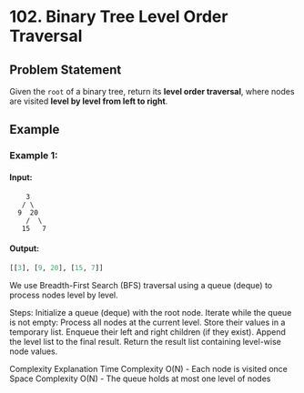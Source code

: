 # 102. Binary Tree Level Order Traversal

## Problem Statement

Given the `root` of a binary tree, return its **level order traversal**, where nodes are visited **level by level from left to right**.

## Example

### Example 1:

#### Input:
```
    3
   / \
  9  20
    /  \
   15   7
```
#### Output:
```python
[[3], [9, 20], [15, 7]]
```
We use Breadth-First Search (BFS) traversal using a queue (deque) to process nodes level by level.

Steps:
Initialize a queue (deque) with the root node.
Iterate while the queue is not empty:
Process all nodes at the current level.
Store their values in a temporary list.
Enqueue their left and right children (if they exist).
Append the level list to the final result.
Return the result list containing level-wise node values.


Complexity	Explanation
Time Complexity	O(N) - Each node is visited once
Space Complexity	O(N) - The queue holds at most one level of nodes
